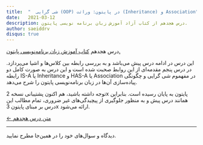```yaml
---
title:  "  شی گرایی (OOP) در پایتون: وراثت (Inheritance) و Association"
date:   2021-03-12
description: درس هجدهم از کتاب آزاد آموزش زبان برنامه نویسی پایتون.
author: saeiddrv
disqus: true
---
```


درس هجدهم [کتاب آموزش زبان برنامه‌نویسی پایتون.](http://coderz.ir/python)

این درس در ادامه درس پیش می‌باشد و به بررسی رابطه بین کلاس‌ها و اشیا می‌پردازد. در درس پنجم مقدمه‌ای از این روابط صحبت شده است و این درس به صورت کامل دو رابطه IS-A یا Inheritance و HAS-A یا Association در مفهموم شی گرایی و چگونگی پیاده‌سازی آن‌ها در زبان برنامه‌نویسی پایتون را شرح می‌دهد.

توجه داشته باشید، هم اکنون پشتیبانی نسخه 2x پایتون به پایان رسیده است. بنابراین همانند درس پیش و به منظور جلوگیری از پیچیدگی‌های غیر ضروری، تمام مطالب این درس بر مبنای پایتون 3x ارائه می‌شود.


[← متن درس هجدهم](https://python.coderz.ir/lessons/l18.html)



---

دیدگاه و سوال‌های خود را در همین‌جا مطرح نمایید.
